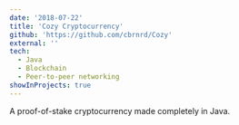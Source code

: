 ```yaml
---
date: '2018-07-22'
title: 'Cozy Cryptocurrency'
github: 'https://github.com/cbrnrd/Cozy'
external: ''
tech:
  - Java
  - Blockchain
  - Peer-to-peer networking
showInProjects: true
---
```


A proof-of-stake cryptocurrency made completely in Java.
